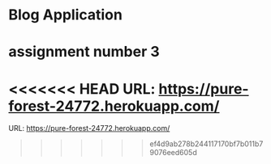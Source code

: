 # Blog Application
# assignment number 3

<<<<<<< HEAD
URL: https://pure-forest-24772.herokuapp.com/
=======
URL: https://pure-forest-24772.herokuapp.com/
>>>>>>> ef4d9ab278b244117170bf7b011b79076eed605d
